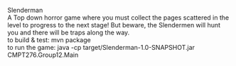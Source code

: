 Slenderman
<br>
A Top down horror game where you must collect the pages scattered in the level to progress to the next stage! But beware, the Slendermen will hunt you and there will be traps along the way.
<br>
to build & test: mvn package <br>
to run the game: java -cp target/Slenderman-1.0-SNAPSHOT.jar CMPT276.Group12.Main